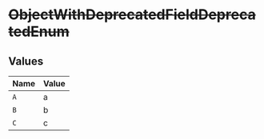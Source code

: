 # ~~ObjectWithDeprecatedFieldDeprecatedEnum~~


## Values

| Name  | Value |
| ----- | ----- |
| `A`   | a     |
| `B`   | b     |
| `C`   | c     |